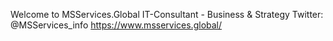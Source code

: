 Welcome to MSServices.Global
IT-Consultant - Business & Strategy
Twitter: @MSServices_info
https://www.msservices.global/
